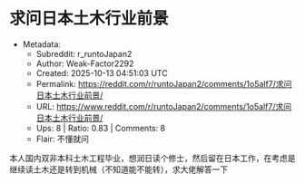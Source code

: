 # 求问日本土木行业前景

- Metadata:
  - Subreddit: r_runtoJapan2
  - Author: Weak-Factor2292
  - Created: 2025-10-13 04:51:03 UTC
  - Permalink: https://reddit.com/r/runtoJapan2/comments/1o5alf7/求问日本土木行业前景/
  - URL: https://www.reddit.com/r/runtoJapan2/comments/1o5alf7/求问日本土木行业前景/
  - Ups: 8 | Ratio: 0.83 | Comments: 8
  - Flair: 不懂就问


本人国内双非本科土木工程毕业，想润日读个修士，然后留在日本工作，在考虑是继续读土木还是转到机械（不知道能不能转），求大佬解答一下

